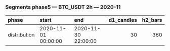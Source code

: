 ### Segments phase5 — BTC_USDT 2h — 2020-11

| phase        | start               | end                 |   d1_candles |   h2_bars |
|:-------------|:--------------------|:--------------------|-------------:|----------:|
| distribution | 2020-11-01 00:00:00 | 2020-11-30 22:00:00 |           30 |       360 |